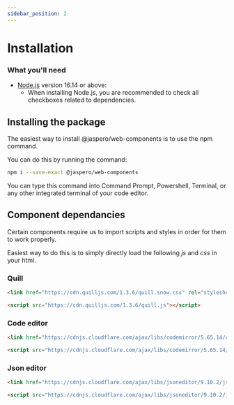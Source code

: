 ```yaml
---
sidebar_position: 2
---
```


# Installation

### What you'll need

- [Node.js](https://nodejs.org/en/download/) version 16.14 or above:
  - When installing Node.js, you are recommended to check all checkboxes related to dependencies.

## Installing the package

The easiest way to install @jaspero/web-components is to use the npm command.

You can do this by running the command:

```bash
npm i --save-exact @jaspero/web-components
```

You can type this command into Command Prompt, Powershell, Terminal, or any other integrated terminal of your code editor.

## Component dependancies

Certain components require us to import scripts and styles in order for them to work properly.

Easiest way to do this is to simply directly load the following *js* and *css* in your html.

### Quill
```html
<link href="https://cdn.quilljs.com/1.3.6/quill.snow.css" rel="stylesheet">
```
```html
<script src="https://cdn.quilljs.com/1.3.6/quill.js"></script>
```

### Code editor
```html
<link href="https://cdnjs.cloudflare.com/ajax/libs/codemirror/5.65.14/codemirror.min.css" rel="stylesheet">
```
```html
<script src="https://cdnjs.cloudflare.com/ajax/libs/codemirror/5.65.14/codemirror.min.js"></script>
```

### Json editor
```html
<link href="https://cdnjs.cloudflare.com/ajax/libs/jsoneditor/9.10.2/jsoneditor.min.css" rel="stylesheet" type="text/css">
```
```html
<script src="https://cdnjs.cloudflare.com/ajax/libs/jsoneditor/9.10.2/jsoneditor.min.js"></script>
```